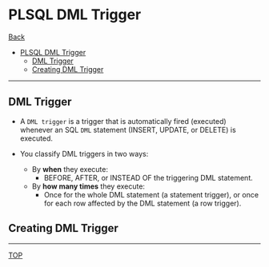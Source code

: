 # PLSQL DML Trigger

[Back](../index.md)

- [PLSQL DML Trigger](#plsql-dml-trigger)
  - [DML Trigger](#dml-trigger)
  - [Creating DML Trigger](#creating-dml-trigger)

---

## DML Trigger

- A `DML trigger` is a trigger that is automatically fired (executed) whenever an SQL `DML` statement (INSERT,
  UPDATE, or DELETE) is executed.

- You classify DML triggers in two ways:
  - By **when** they execute: 
    - BEFORE, AFTER, or INSTEAD OF the triggering DML statement.
  - By **how many times** they execute: 
    - Once for the whole DML statement (a statement trigger), or once for each row affected by the DML statement (a row trigger).

## Creating DML Trigger

---

[TOP](#plsql-dml-trigger)
